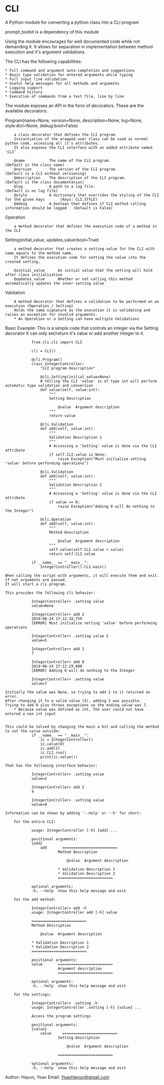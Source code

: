 # CLI
A Python module for converting a python class into a CLI program

prompt_toolkit is a dependency of this module

Using the module encourages for well documented code while not demanding it.
It allows for separation in implementation between method execution and it's argument validations.

The CLI has the following capabilities:

    * Full command and argument auto-completion and suggestions
    * Basic type validation for entered arguments while typing
    * Full input line validation
    * Useful help messages for all methods and arguments 
    * Logging support
    * Command history
    * Execution of commands from a text file, line by line

The module exposes an API in the form of decorators. These are the available decorators:

   Program(name=None, version=None, description=None, log=None, style:dict=None, debug:bool=False)
   
        a class decorator that defines the CLI program.
        Instantiation of the wrapped user class can be used as normal python code, accessing all it's attributes.
        It also exposes the CLI interface with an added attribute named 'CLI'

        @name           The name of the CLI program.                                                (Default is the class name)
        @version        The version of the CLI program.                                             (Default is a CLI without versioning)
        @description    The description of the CLI program.                                         (Default is the class documentation)
        @log            A path to a log file.                                                       (Default is no log file)
        @style          A dictionary that overrides the styling of the CLI for the given keys       (Keys: CLI.STYLE)
        @debug          A boolean that defines if CLI method calling information should be logged   (Default is False)


   Operation
   
        a method decorator that defines the execution code of a method in the CLI

   Setting(initial_value, updates_value:bool=True)
   
        a method decorator that creates a setting value for the CLI with name equals to the method name.
        It defines the execution code for setting the value into the created setting.

        @initial_value      An initial value that the setting will hold after class initialization
        @updates_value      Whether or not calling this method automatically updates the inner setting value

   Validation
   
        A method decorator that defines a validation to be performed on an execution (Operation / Setting)
        Holds the same signature as the execution it is validating and raises an exception for invalid arguments.
        * An Operation or a Setting can have multiple Validations


Basic Example:
    This is a simple code that controls an integer via the Setting decorator
    It can only set/return it's value or add another integer to it.

                from cli.cli import CLI

                cli = CLI()

                @cli.Program()
                class IntegerController:
                    "CLI program description"

                    @cli.Setting(initial_value=None)
                    # Telling the CLI 'value' is of type int will perform automatic type validation and conversion
                    def value(self, value:int):
                        """
                        Setting Description

                            @value  Argument description 
                        """
                        return value

                    @cli.Validation
                    def add(self, value:int):
                        """
                        Validation Description 1
                        """
                        # Accessing a 'Setting' value is done via the CLI attribute
                        if self.CLI.value is None:
                            raise Exception("Must initialize setting 'value' before performing operations")
                    
                    @cli.Validation
                    def add(self, value:int):
                        """
                        Validation Description 2
                        """
                        # Accessing a 'Setting' value is done via the CLI attribute
                        if value == 0:
                            raise Exception("Adding 0 will do nothing to the Integer")
                    
                    @cli.Operation
                    def add(self, value:int):
                        """
                        Method Description

                            @value  Argument description 
                        """
                        self.value(self.CLI.value + value)
                        return self.CLI.value
                
                if __name__ == "__main__":
                    IntegerController().CLI.main()
    
    When calling the script with arguments, it will execute them and exit. If not arguments are passed,
    It will start a cli program.

    This provides the following cli behavior:

                IntegerController> .setting value
                value=None

                IntegerController> add 2
                2019-08-24 17:12:18,759
                [ERROR] Must initialize setting 'value' before performing operations

                IntegerController> .setting value 5
                value=5

                IntegerController> add 2
                7

                IntegerController> add 0
                2019-08-24 17:12:19,800
                [ERROR] Adding 0 will do nothing to the Integer

                IntegerController> .setting value
                value=7

    Initially the value was None, so trying to add 2 to it returned an error.
    After changing it to a valid value (5), adding 2 was possible. 
    Trying to add 0 also throws exceptions so the ending value was 7.
        * Because value was defined as int, the user could not have entered a non int input


    This could be solved by changing the main a bit and calling the method to set the value outside:
                if __name__ == "__main__":
                    ic = IntegerController()
                    ic.value(0)
                    ic.add(2)
                    ic.CLI.run()
                    print(ic.value())

    That has the following interface behavior:

                IntegerController> .setting value
                value=2

                IntegerController> add 2
                4

                IntegerController> .setting value
                value=4

    Information can be shown by adding '--help' or '-h' for short:

        For the entire CLI:

                usage: IntegerController [-h] {add} ...

                positional arguments:
                {add}
                    add       =========================
                            Method Description

                                @value  Argument description

                            * Validation Description 1
                            * Validation Description 2
                            =========================

                optional arguments:
                -h, --help  show this help message and exit

        For the add method:

                IntegerController> add -h
                usage: IntegerController add [-h] value

                =========================
                Method Description

                    @value  Argument description

                * Validation Description 1
                * Validation Description 2
                =========================

                positional arguments:
                value       =========================
                            Argument description
                            =========================

                optional arguments:
                -h, --help  show this help message and exit

        For the settings:

                IntegerController> .setting -h
                usage: IntegerController .setting [-h] {value} ...

                Access the program settings

                positional arguments:
                {value}
                    value     =========================
                            Setting Description

                                @value  Argument description

                            =========================

                optional arguments:
                -h, --help  show this help message and exit


Author: Hayun, Yoav 
Email: YoavHayun@gmail.com

